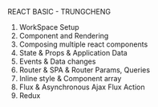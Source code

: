 REACT BASIC - TRUNGCHENG

1. WorkSpace Setup
2. Component and Rendering
3. Composing multiple react components
4. State & Props & Application Data
5. Events & Data changes
6. Router & SPA & Router Params, Queries
7. Inline style & Component array
8. Flux & Asynchronous Ajax Flux Action
9. Redux
